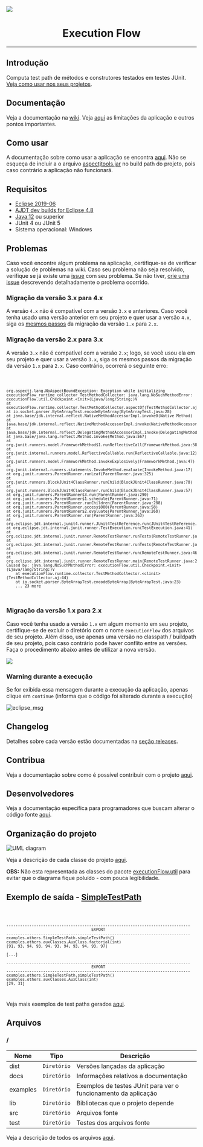 ![](https://github.com/williamniemiec/ExecutionFlow/blob/master/docs/img/logo/logo.jpg?raw=true)

<h1 align='center'> Execution Flow</h1>

<hr />

## Introdução
Computa test path de métodos e construtores testados em testes JUnit. [Veja como usar nos seus projetos](https://github.com/williamniemiec/ExecutionFlow/wiki/Como-usar).

## Documentação
Veja a documentação na [wiki](https://github.com/williamniemiec/ExecutionFlow/wiki). Veja [aqui](https://github.com/williamniemiec/ExecutionFlow/wiki/Limita%C3%A7%C3%B5es-e-pontos-importantes) as limitações da aplicação e outros pontos importantes.

## Como usar
A documentação sobre como usar a aplicação se encontra [aqui](https://github.com/williamniemiec/ExecutionFlow/wiki/Como-usar). Não se esqueça de incluir a o arquivo [aspectjtools.jar](https://github.com/williamniemiec/ExecutionFlow/blob/master/lib/aspectjtools.jar) no build path do projeto, pois caso contrário a aplicação não funcionará.

## Requisitos
- [Eclipse 2019-06](https://www.eclipse.org/downloads/packages/release/2019-06)
- [AJDT dev builds for Eclipse 4.8](http://download.eclipse.org/tools/ajdt/48/dev/update)
- [Java 12](https://www.oracle.com/java/technologies/javase/jdk12-archive-downloads.html) ou superior
- JUnit 4 ou JUnit 5
- Sistema operacional: Windows

## Problemas
Caso você encontre algum problema na aplicação, certifique-se de verificar a solução de problemas na wiki. Caso seu problema não seja resolvido, verifique se já existe uma [issue](https://github.com/williamniemiec/ExecutionFlow/issues) com seu problema. Se não tiver, [crie uma issue](https://github.com/williamniemiec/ExecutionFlow/issues/new/choose) descrevendo detalhadamente o problema ocorrido.

### Migração da versão 3.x para 4.x
A versão `4.x` não é compatível com a versão `3.x` e anteriores. Caso você tenha usado uma versão anterior em seu projeto e quer usar a versão `4.x`, siga os <a href="#migration-1x-2x">mesmos passos</a> da migração da versão `1.x` para `2.x`.

### Migração da versão 2.x para 3.x
A versão `3.x` não é compatível com a versão `2.x`; logo, se você usou ela em seu projeto e quer usar a versão `3.x`, siga os mesmos passos da migração da versão `1.x` para `2.x`. Caso contrário, ocorrerá o seguinte erro:

<code>
	
	org.aspectj.lang.NoAspectBoundException: Exception while initializing executionFlow_runtime_collector_TestMethodCollector: java.lang.NoSuchMethodError: executionFlow.util.Checkpoint.<init>(Ljava/lang/String;)V
	at executionFlow.runtime.collector.TestMethodCollector.aspectOf(TestMethodCollector.aj:1)
	at io.socket.parser.ByteArrayTest.encodeByteArray(ByteArrayTest.java:28)
	at java.base/jdk.internal.reflect.NativeMethodAccessorImpl.invoke0(Native Method)
	at java.base/jdk.internal.reflect.NativeMethodAccessorImpl.invoke(NativeMethodAccessorImpl.java:62)
	at java.base/jdk.internal.reflect.DelegatingMethodAccessorImpl.invoke(DelegatingMethodAccessorImpl.java:43)
	at java.base/java.lang.reflect.Method.invoke(Method.java:567)
	at org.junit.runners.model.FrameworkMethod$1.runReflectiveCall(FrameworkMethod.java:50)
	at org.junit.internal.runners.model.ReflectiveCallable.run(ReflectiveCallable.java:12)
	at org.junit.runners.model.FrameworkMethod.invokeExplosively(FrameworkMethod.java:47)
	at org.junit.internal.runners.statements.InvokeMethod.evaluate(InvokeMethod.java:17)
	at org.junit.runners.ParentRunner.runLeaf(ParentRunner.java:325)
	at org.junit.runners.BlockJUnit4ClassRunner.runChild(BlockJUnit4ClassRunner.java:78)
	at org.junit.runners.BlockJUnit4ClassRunner.runChild(BlockJUnit4ClassRunner.java:57)
	at org.junit.runners.ParentRunner$3.run(ParentRunner.java:290)
	at org.junit.runners.ParentRunner$1.schedule(ParentRunner.java:71)
	at org.junit.runners.ParentRunner.runChildren(ParentRunner.java:288)
	at org.junit.runners.ParentRunner.access$000(ParentRunner.java:58)
	at org.junit.runners.ParentRunner$2.evaluate(ParentRunner.java:268)
	at org.junit.runners.ParentRunner.run(ParentRunner.java:363)
	at org.eclipse.jdt.internal.junit4.runner.JUnit4TestReference.run(JUnit4TestReference.java:89)
	at org.eclipse.jdt.internal.junit.runner.TestExecution.run(TestExecution.java:41)
	at org.eclipse.jdt.internal.junit.runner.RemoteTestRunner.runTests(RemoteTestRunner.java:541)
	at org.eclipse.jdt.internal.junit.runner.RemoteTestRunner.runTests(RemoteTestRunner.java:763)
	at org.eclipse.jdt.internal.junit.runner.RemoteTestRunner.run(RemoteTestRunner.java:463)
	at org.eclipse.jdt.internal.junit.runner.RemoteTestRunner.main(RemoteTestRunner.java:209)
	Caused by: java.lang.NoSuchMethodError: executionFlow.util.Checkpoint.<init>(Ljava/lang/String;)V
		at executionFlow.runtime.collector.TestMethodCollector.<clinit>(TestMethodCollector.aj:44)
		at io.socket.parser.ByteArrayTest.encodeByteArray(ByteArrayTest.java:23)
		... 23 more
</code>


### <a name="migration-1x-2x"></a> Migração da versão 1.x para 2.x
Caso você tenha usado a versão `1.x` em algum momento em seu projeto, certifique-se de excluir o diretório com o nome `executionFlow` dos arquivos de seu projeto. Além disso, use apenas uma versão no classpath / buildpath de seu projeto, pois caso contrário pode haver conflito entre as versões. Faça o procedimento abaixo antes de utilizar a nova versão.

![](https://github.com/williamniemiec/ExecutionFlow/blob/master/docs/gif/migration.gif)

### Warning durante a execução
Se for exibida essa mensagem durante a execução da aplicação, apenas clique em `continue` (informa que o código foi alterado durante a execução)

![eclipse_msg](https://github.com/williamniemiec/ExecutionFlow/blob/master/docs/img/others/eclipse_msg.PNG?raw=true)

## Changelog
Detalhes sobre cada versão estão documentadas na [seção releases](https://github.com/williamniemiec/ExecutionFlow/releases).

## Contribua
Veja a documentação sobre como é possível contribuir com o projeto [aqui](https://github.com/williamniemiec/ExecutionFlow/blob/master/CONTRIBUTING.md).

## Desenvolvedores
Veja a documentação específica para programadores que buscam alterar o código fonte [aqui](https://github.com/williamniemiec/ExecutionFlow/blob/master/DEVELOPERS.md).

## Organização do projeto
![UML diagram](https://github.com/williamniemiec/ExecutionFlow/blob/master/docs/uml/uml.png?raw=true)

Veja a descrição de cada classe do projeto [aqui](https://github.com/williamniemiec/ExecutionFlow/wiki/Classes,-Interfaces-e-Aspectos).

<b>OBS:</b> Não esta representada as classes do pacote [executionFlow.util](https://github.com/williamniemiec/ExecutionFlow/tree/master/src/executionFlow/util) para evitar que o diagrama fique poluído - com pouca legibilidade.

## Exemplo de saída - [SimpleTestPath](https://github.com/williamniemiec/ExecutionFlow/blob/master/examples/examples/others/SimpleTestPath.java)
<code>
	
	--------------------------------------------------------------------------------
	                                     EXPORT
	--------------------------------------------------------------------------------
	examples.others.SimpleTestPath.simpleTestPath()
	examples.others.auxClasses.AuxClass.factorial(int)
	[91, 93, 94, 93, 94, 93, 94, 93, 94, 93, 97]
	 
	[...]
	 
	--------------------------------------------------------------------------------
	    	                             EXPORT
	--------------------------------------------------------------------------------
	examples.others.SimpleTestPath.simpleTestPath()
	examples.others.auxClasses.AuxClass(int)
	[29, 31]
</code>

Veja mais exemplos de test paths gerados [aqui](https://github.com/williamniemiec/ExecutionFlow/wiki/Exemplos).

##  Arquivos
### /
|        Nome        |Tipo|Descrição|
|----------------|-------------------------------|-----------------------------|
|dist |`Diretório`|Versões lançadas da aplicação|
|docs |`Diretório`|Informações relativos a documentação|
|examples   |`Diretório`|	Exemplos de testes JUnit para ver o funcionamento da aplicação   |
|lib   |`Diretório`|Bibliotecas que o projeto depende   |
|src     |`Diretório`| Arquivos fonte|
|test|`Diretório`|Testes dos arquivos fonte|

Veja a descrição de todos os arquivos [aqui](https://github.com/williamniemiec/ExecutionFlow/wiki/Arquivos).
